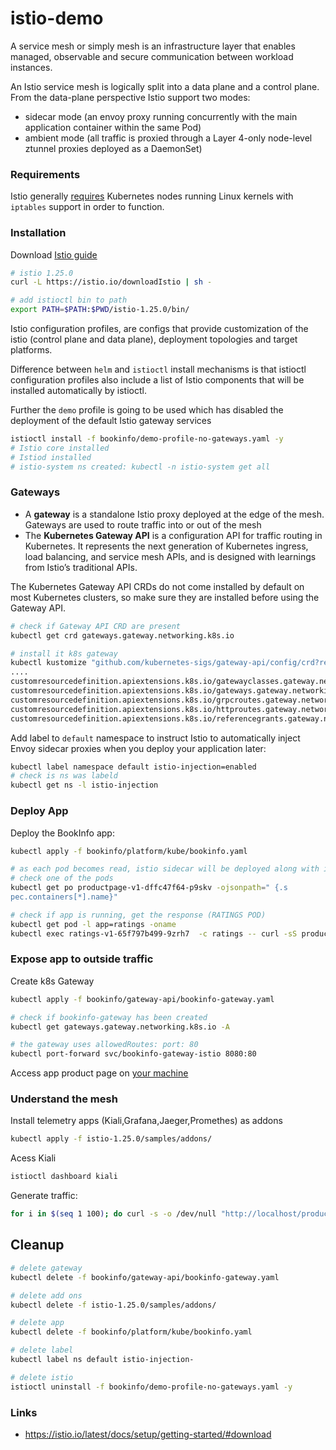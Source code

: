 # istio-demo

A service mesh or simply mesh is an infrastructure layer that enables managed, observable and secure communication between workload instances.

An Istio service mesh is logically split into a data plane and a control plane.
From the data-plane perspective Istio support two modes:

* sidecar mode (an envoy proxy running concurrently with the main application container within the same Pod)
* ambient mode (all traffic is proxied through a Layer 4-only node-level ztunnel proxies deployed as a DaemonSet)

### Requirements

Istio generally [requires](https://istio.io/latest/docs/ops/deployment/platform-requirements/) Kubernetes nodes running Linux kernels with `iptables` support in order to function.


### Installation

Download [Istio guide](https://istio.io/latest/docs/setup/getting-started/#download)

```bash
# istio 1.25.0
curl -L https://istio.io/downloadIstio | sh -

# add istioctl bin to path
export PATH=$PATH:$PWD/istio-1.25.0/bin/
```

Istio configuration profiles, are configs that provide customization of the istio (control plane and data plane), deployment topologies and target platforms.

Difference between `helm` and `istioctl` install mechanisms is that istioctl configuration profiles also include a list of Istio components that will be installed automatically by istioctl.

Further the `demo` profile is going to be used which has disabled the deployment of the default Istio gateway services

```bash
istioctl install -f bookinfo/demo-profile-no-gateways.yaml -y
# Istio core installed
# Istiod installed
# istio-system ns created: kubectl -n istio-system get all
```

### Gateways

* A **gateway** is a standalone Istio proxy deployed at the edge of the mesh. Gateways are used to route traffic into or out of the mesh
* The **Kubernetes Gateway API** is a configuration API for traffic routing in Kubernetes. It represents the next generation of Kubernetes ingress, load balancing, and service mesh APIs, and is designed with learnings from Istio’s traditional APIs.

The Kubernetes Gateway API CRDs do not come installed by default on most Kubernetes clusters, so make sure they are installed before using the Gateway API.
```bash
# check if Gateway API CRD are present
kubectl get crd gateways.gateway.networking.k8s.io

# install it k8s gateway
kubectl kustomize "github.com/kubernetes-sigs/gateway-api/config/crd?ref=v1.2.1" | kubectl apply -f -
....
customresourcedefinition.apiextensions.k8s.io/gatewayclasses.gateway.networking.k8s.io created
customresourcedefinition.apiextensions.k8s.io/gateways.gateway.networking.k8s.io created
customresourcedefinition.apiextensions.k8s.io/grpcroutes.gateway.networking.k8s.io created
customresourcedefinition.apiextensions.k8s.io/httproutes.gateway.networking.k8s.io created
customresourcedefinition.apiextensions.k8s.io/referencegrants.gateway.networking.k8s.io created
```

Add label to `default` namespace to instruct Istio to automatically inject Envoy sidecar proxies when you deploy your application later:

```bash
kubectl label namespace default istio-injection=enabled
# check is ns was labeld
kubectl get ns -l istio-injection
```

### Deploy App

Deploy the BookInfo app:
```bash
kubectl apply -f bookinfo/platform/kube/bookinfo.yaml

# as each pod becomes read, istio sidecar will be deployed along with it
# check one of the pods
kubectl get po productpage-v1-dffc47f64-p9skv -ojsonpath=" {.s
pec.containers[*].name}"

# check if app is running, get the response (RATINGS POD)
kubectl get pod -l app=ratings -oname
kubectl exec ratings-v1-65f797b499-9zrh7  -c ratings -- curl -sS productpage:9080/productpage
```

### Expose app to outside traffic

Create k8s Gateway
```bash
kubectl apply -f bookinfo/gateway-api/bookinfo-gateway.yaml

# check if bookinfo-gateway has been created
kubectl get gateways.gateway.networking.k8s.io -A

# the gateway uses allowedRoutes: port: 80
kubectl port-forward svc/bookinfo-gateway-istio 8080:80
```

Access app product page on [your machine](http://127.0.0.1:8080/productpage)

### Understand the mesh

Install telemetry apps (Kiali,Grafana,Jaeger,Promethes) as addons
```bash
kubectl apply -f istio-1.25.0/samples/addons/
```
Acess Kiali
```bash
istioctl dashboard kiali
```
Generate traffic:
```bash
for i in $(seq 1 100); do curl -s -o /dev/null "http://localhost/productpage";done
```

## Cleanup

```bash
# delete gateway
kubectl delete -f bookinfo/gateway-api/bookinfo-gateway.yaml

# delete add ons
kubectl delete -f istio-1.25.0/samples/addons/

# delete app 
kubectl delete -f bookinfo/platform/kube/bookinfo.yaml

# delete label
kubectl label ns default istio-injection-

# delete istio
istioctl uninstall -f bookinfo/demo-profile-no-gateways.yaml -y
```

### Links

* https://istio.io/latest/docs/setup/getting-started/#download